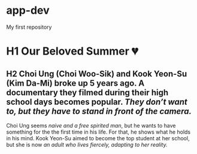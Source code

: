 # app-dev
My first repository

# H1 Our Beloved Summer :broken_heart:
## H2 **Choi Ung (Choi Woo-Sik)** and **Kook Yeon-Su (Kim Da-Mi)** broke up 5 years ago. A **documentary** they filmed during their high school days becomes popular. *They don’t want to, but they have to stand in front of the camera.*

Choi Ung seems *naive and a free spirited man*, but he wants to have something for the the first time in his life. For that, he shows what he holds in his mind. Kook Yeon-Su aimed to become the top student at her school, but she is now *an adult who lives fiercely, adapting to her reality.*
